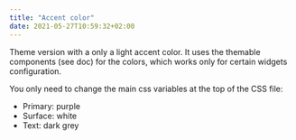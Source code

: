 ```yaml
---
title: "Accent color"
date: 2021-05-27T10:59:32+02:00
---
```


Theme version with a only a light accent color. It uses the themable components (see doc) for the colors, which works only for certain widgets configuration.

You only need to change the main css variables at the top of the CSS file:
* Primary: purple
* Surface: white
* Text: dark grey
